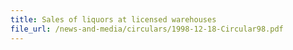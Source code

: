 ```yaml
---
title: Sales of liquors at licensed warehouses
file_url: /news-and-media/circulars/1998-12-18-Circular98.pdf
---
```

